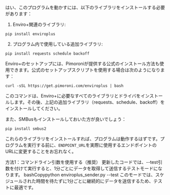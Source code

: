 はい、このプログラムを動かすには、以下のライブラリをインストールする必要があります：

1. Enviro+関連のライブラリ:
```
pip install enviroplus
```

2. プログラム内で使用している追加ライブラリ:
```
pip install requests schedule backoff
```

Enviro+のセットアップには、Pimoroniが提供する公式のインストール方法も使用できます。公式のセットアップスクリプトを使用する場合は次のようになります：

```
curl -sSL https://get.pimoroni.com/enviroplus | bash
```

このコマンドは、Enviro+に必要なすべてのライブラリとドライバをインストールします。その後、上記の追加ライブラリ（requests、schedule、backoff）をインストールしてください。

また、SMBusもインストールしておいた方が良いでしょう：
```
pip install smbus2
```

これらのライブラリをインストールすれば、プログラムは動作するはずです。プログラムを実行する前に、`ENDPOINT_URL`を実際に使用するエンドポイントのURLに変更することをお忘れなく。

方法1：コマンドライン引数を使用する（推奨）
更新したコードでは、--test引数を付けて実行すると、1分ごとにデータを取得して送信するテストモードになります。
bashCopypython enviroplus_sender.py --test
このモードでは、スケジュールされた時間を待たずに1分ごとに継続的にデータを送信するため、テストに最適です。
